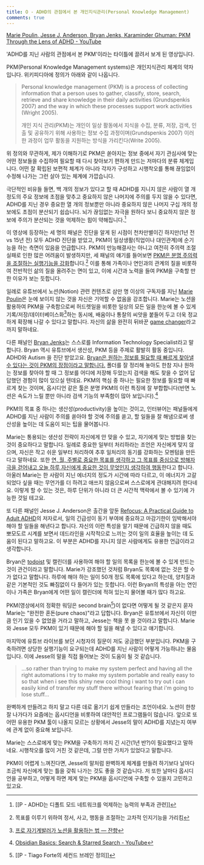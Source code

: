```yaml
---
title: O - ADHD의 관점에서 본 개인지식관리(Personal Knowledge Management)
comments: true
---
```


[Marie Poulin, Jesse J. Anderson, Bryan Jenks, Karaminder Ghuman: PKM Through the Lens of ADHD - YouTube](https://youtu.be/b3x2JHmVNpg)

'ADHD를 지닌 사람의 관점에서 본 PKM'이라는 타이틀에 끌려서 보게 된 영상입니다. 

PKM(Personal Knowledge Management systems)은 개인지식관리 체계의 약자입니다. 위키피디아에 정의가 아래와 같이 나옵니다. 

>Personal knowledge management (PKM) is a process of collecting information that a person uses to gather, classify, store, search, retrieve and share knowledge in their daily activities (Grundspenkis 2007) and the way in which these processes support work activities (Wright 2005).
>
>개인 지식 관리(PKM)는 개인이 일상 활동에서 지식을 수집, 분류, 저장, 검색, 인출 및 공유하기 위해 사용하는 정보 수집 과정이며(Grundspenkis 2007) 이러한 과정이 업무 활동을 지원하는 방식을 가리킨다(Write 2005).

위 정의와 무관하게, 제가 이해하기로 PKM은 쏟아지는 정보 중에서 자기 관심사에 맞는 어떤 정보들을 수집하여 필요할 때 다시 찾아보기 편하게 만드는 저마다의 분류 체계입니다. 어떤 잘 확립된 보편적 체계가 아니라 각자가 구성하고 시행착오를 통해 끊임없이 수정해 나가는 그런 살아 있는 체계에 가깝습니다. 

극단적인 비유들 들면, 백 개의 정보가 있다고 할 때 ADHD를 지니지 않은 사람이 열 개 정도의 주요 정보에 초점을 맞추고 중요하지 않은 나머지에 주의를 두지 않을 수 있다면, ADHD를 지닌 경우 중요한 열 개의 정보뿐만 아니라 중요하지 않은 나머지 구십 개의 정보에도 초점이 분산되기 쉽습니다. 뇌가 끊임없는 자극을 원하다 보니 중요하지 않은 정보에 주의가 분산되는 것을 억제하는 힘이 약해집니다.[^1]

이 영상에 등장하는 세 명의 패널은 진단을 알게 된 시점이 천차만별이긴 하지만(1년 전 vs 15년 전) 모두 ADHD 진단을 받았고, PKM이 일상생활(직업이나 대인관계)에 순기능을 하는 측면이 있음을 언급합니다. PKM이 만능해결사는 아니고 여전히 주의력 조절 실패로 인한 많은 어려움이 발생하지만, 세 패널의 얘기를 들어보면 <u>PKM은 분명 주의력을 조절하는 실행기능을 강화</u>합니다.[^2] 이를 통해 가족이나 연인과의 관계의 질을 비롯하여 전반적인 삶의 질을 올려주는 면이 있고, 이에 시간과 노력을 들여 PKM을 구축할 만한 이유가 보는 듯합니다.

일례로 유튜브에서 노션(Notion) 관련 컨텐츠로 삼만 명 이상의 구독자를 지닌 [Marie Poulin](https://www.youtube.com/c/MariePoulin)은 눈에 보이지 않는 것을 자신은 기억할 수 없음을 강조합니다. Marie는 노션을 활용하여 PKM을 구축함으로써 허드렛일을 비롯한 일상의 모든 일을 한눈에 볼 수 있게 기록/저장/데이터베이스화[^3]하는 동시에, 배움이나 통찰의 씨앗을 붙들어 두고 더욱 정교하게 확장해 나갈 수 있다고 말합니다. 자신의 삶을 완전히 뒤바꾼 [game changer](https://www.merriam-webster.com/dictionary/game%20changer)라고까지 말하네요.

다른 패널인 [Bryan Jenks](https://www.bryanjenks.dev/)는 스스로를 Information Technology Specialist라고 말합니다. Bryan 역시 유튜브에서 생산성, PKM 등을 주제로 활발히 활동 중입니다. ADHD와 Autism 을 진단 받았고요. <u>Bryan은 원하는 정보를 필요할 때 빠르게 찾아낼 수 있다는 것이 PKM의 장점이라고 말합니다.</u> 폴더를 잘 정리해 놓아도 한참 지나 원하는 정보를 찾아야 할 때 그 정보를 어디에 저장해 두었는지 검색을 해도 찾을 수 없어 답답했던 경험이 많이 있으실 텐데요. PKM의 핵심 중 하나는 필요한 정보를 필요할 때 빠르게 찾는 것이며, 옵시디언 같은 툴은 분명 PKM의 이런 특징에 잘 부합합니다(반면 노션은 속도가 느릴 뿐만 아니라 검색 기능의 부족함이 많아 보입니다).[^4]

PKM의 목표 중 하나는 생산성(productivity)을 높이는 것이고, 인터뷰어는 패널들에게 ADHD를 지닌 사람이 주의를 쏟아야 할 것에 주의를 쏟고, 할 일들을 잘 해냄으로써 생산성을 높이는 데 도움이 되는 팁을 물어봅니다.

Marie는 통용되는 생산성 전략이 자신에게 안 맞을 수 있고, 자기에게 맞는 방법을 찾는 것이 중요하다고 말합니다. 일례로 중요한 일부터 처리하라는 조언은 자신에게 맞지 않으며, 자신은 작고 쉬운 일부터 처리하여 추후 일처리의 동기를 강화하는 모멘텀을 만든다고 말하네요. 또한 <u>연, 월, 주별로 중요한 목표를 생각하고 그 목표를 중심으로 방해자극을 걷어내고 오늘 하루 자신에게 중요한 것이 무엇인지 생각하여 행동</u>한다고 합니다. 아울러 Marie는 한 사람이 지닌 에너지의 정도가 시간에 따라 다르고, 이 에너지가 고갈되었다 싶을 때는 무언가를 더 하려고 애쓰지 않음으로써 스스로에게 관대해지려 한다네요. 이렇게 할 수 있는 것은, 하루 단위가 아니라 더 큰 시간적 맥락에서 볼 수 있기에 가능한 것일 테고요.

또 다른 패널인 Jesse J. Anderson은 출간을 앞둔 [Refocus: A Practical Guide to Adult ADHD](https://www.refocusbook.com/contents)의 저자로서, 일의 긴급성이 동기 부여에 중요하고 마감기한이 임박해서야 해야 할 일들을 해낸다고 합니다. 자신의 이런 특성을 알기 때문에 긴급하지 않을 때도 뽀모도르 시계를 보면서 데드라인을 시작적으로 느끼는 것이 일의 효율을 높이는 데 도움이 된다고 말하고요. 이 부분은 ADHD를 지니지 않은 사람에게도 유용한 언급이라고 생각합니다. 

Bryan은 [todoist](https://todoist.com/home?gspk=c2VtYW50aWNsYWJzNzMxNw&utm_campaign=strategic_partner&utm_content=semanticlabs7317&utm_medium=strategic_partner&utm_source=partnerstack&sid=1-g-CjwKCAjw3cSSBhBGEiwAVII0Zx_e36oivDTZrtEKp1Q4k_NX7yavxEvmycWfzb0RtA4dMrq7WAyJ9BoCJSMQAvD_BwE&gclid=CjwKCAjw3cSSBhBGEiwAVII0Zx_e36oivDTZrtEKp1Q4k_NX7yavxEvmycWfzb0RtA4dMrq7WAyJ9BoCJSMQAvD_BwE) 및 캘린더를 사용하여 해야 할 일의 목록을 한눈에 볼 수 있게 만드는 것이 관건이라고 말합니다. Marie가 강조했던 것처럼 Bryan도 목록에 없는 것은 할 수가 없다고 말합니다. 하루에 해야 하는 일이 50개 정도 목록에 있다고 하는데, 양치질과 같은 기본적인 것도 빠짐없이 다 들어가 있는 듯합니다. 이런 Bryan의 특성을 아는 연인이나 가족은 Bryan에게 어떤 일이 캘린더에 적혀 있는지 물어볼 때가 많다 하고요.

PKM(영상에서의 정확한 워딩은 second brain[^5])이 없다면 어떻게 될 것 같은지 묻자 Marie는 "완전한 혼돈(pure chaos)"라고 답합니다. Bryan은 유튜브에서 자신이 이만큼 인기 있을 수 없었을 거라고 말하고, Jesse는 책을 못 쓸 것이라고 말합니다. Marie와 Jesse 모두 PKM이 있기 때문에 해야 할 일을 해낼 수 있다고 얘기합니다.

마지막에 유튜브 라이브를 보던 시청자의 질문이 저도 궁금했던 부분입니다. PKM을 구축하려면 상당한 실행기능이 요구되는데 ADHD를 지닌 사람이 어떻게 가능하냐는 물음입니다. 이에 Jesse의 말을 직접 들어보는 것이 도움이 될 것 같습니다.

>...so rather than trying to make my system perfect and having all the right automations i try to make my system portable and really easy to so that when i see this shiny new cool thing i want to try out i can easily kind of transfer my stuff there without fearing that i'm going to lose stuff...

완벽하게 만들려고 하지 말고 다른 데로 옮기기 쉽게 만들라는 조언이네요. 노션이 한창 잘 나가다가 요즘에는 옵시디언을 비롯하여 대안적인 프로그램들이 많습니다. 앞으로 또 어떤 유용한 PKM 툴이 나올지 모르는 상황에서 Jesse의 말이 ADHD를 지녔는지 여부에 관계 없이 중요해 보입니다.

Marie는 스스로에게 맞는 PKM을 구축하기 까지 긴 시간(1년 반?)이 필요했다고 말하네요. 시행착오를 많이 거친 것 같은데, 그럴 만한 가치가 있었다고 말합니다. 

PKM이 어렵게 느껴진다면, Jesse의 말처럼 완벽하게 체계를 만들려 하기보다 날마다 조금씩 자신에게 맞는 틀을 갖춰 나가는 것도 좋을 것 같습니다. 저 또한 날마다 옵시디언을 공부하고, 어떻게 하면 제게 맞는 PKM을 옵시디언에 구축할 수 있을지 고민하고 있고요. 


[^1]: [[P - ADHD는 디폴트 모드 네트워크를 억제하는 능력의 부족과 관련]]
[^2]: 목표를 이루기 위하여 정서, 사고, 행동을 조절하는 고차적 인지기능을 가리킴
[^3]: [프로 자기계발러가 노션을 활용하는 법 — 잔향](https://slowdive14.tistory.com/1299493)
[^4]: [Obsidian Basics: Search & Starred Search - YouTube](https://www.youtube.com/watch?v=mbPS3GXFFA4)
[^5]: [[P - Tiago Forte의 세컨드 브레인 정의]]

